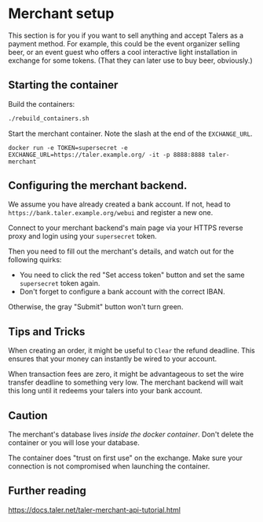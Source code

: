 # Merchant setup

This section is for you if you want to sell anything and accept Talers as a payment
method. For example, this could be the event organizer selling beer, or an event guest
who offers a cool interactive light installation in exchange for some tokens. (That they
can later use to buy beer, obviously.)

## Starting the container

Build the containers:

```bash
./rebuild_containers.sh
```

Start the merchant container. Note the slash at the end of the `EXCHANGE_URL`.

```
docker run -e TOKEN=supersecret -e EXCHANGE_URL=https://taler.example.org/ -it -p 8888:8888 taler-merchant
```

## Configuring the merchant backend.

We assume you have already created a bank account. If not, head to `https://bank.taler.example.org/webui`
and register a new one.

Connect to your merchant backend's main page via your HTTPS reverse proxy and login using your
`supersecret` token.

Then you need to fill out the merchant's details, and watch out for the following quirks:

- You need to click the red "Set access token" button and set the same `supersecret` token
  again.
- Don't forget to configure a bank account with the correct IBAN.

Otherwise, the gray "Submit" button won't turn green.

## Tips and Tricks

When creating an order, it might be useful to `Clear` the refund deadline. This ensures
that your money can instantly be wired to your account.

When transaction fees are zero, it might be advantageous to set the wire transfer deadline
to something very low. The merchant backend will wait this long until it redeems your talers
into your bank account.

## Caution

The merchant's database lives *inside the docker container*. Don't delete the container
or you will lose your database.

The container does "trust on first use" on the exchange. Make sure your connection is not
compromised when launching the container.

## Further reading

https://docs.taler.net/taler-merchant-api-tutorial.html
